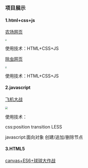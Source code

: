 ### 项目展示<br>

####    1.html+css+js <br>

   [农场网页](https://hehe1794.github.io/%E5%86%9C%E5%9C%BA%E7%BD%91%E9%A1%B5/header.html)<br>

<img src="D:\hehe1794.github.io\图片\农场.jpg" style="zoom: 33%;" />

   使用技术：HTML+CSS+JS

   [除虫网页](https://hehe1794.github.io/%E9%99%A4%E8%99%AB%E7%BD%91%E9%A1%B5/)<br>

<img src="D:\hehe1794.github.io\图片\除虫.jpg" style="zoom:33%;" />

  使用技术：HTML+CSS+JS



####    2.javascript<br>

   [飞机大战](https://hehe1794.github.io/%E9%A3%9E%E6%9C%BA%E5%A4%A7%E6%88%98/plane.html)<br>

<img src="D:\hehe1794.github.io\图片\飞机大战.png" style="zoom: 50%;" />

使用技术：

css:position  transition  LESS

javascript:面向对象  创建/追加/删除节点

####    3.HTML5<br>

   [canvas+ES6+球球大作战](https://hehe1794.github.io/ball/)<br>

   
